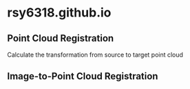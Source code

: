 # rsy6318.github.io
## Point Cloud Registration
Calculate the transformation from source to target point cloud

## Image-to-Point Cloud Registration
